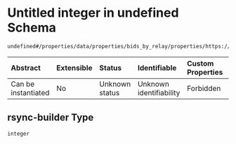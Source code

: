 # Untitled integer in undefined Schema

```txt
undefined#/properties/data/properties/bids_by_relay/properties/https://agnostic-relay.net/properties/rsync-builder
```



| Abstract            | Extensible | Status         | Identifiable            | Custom Properties | Additional Properties | Access Restrictions | Defined In                                                                          |
| :------------------ | :--------- | :------------- | :---------------------- | :---------------- | :-------------------- | :------------------ | :---------------------------------------------------------------------------------- |
| Can be instantiated | No         | Unknown status | Unknown identifiability | Forbidden         | Allowed               | none                | [bid\_summary.schema.json\*](../out/bid_summary.schema.json "open original schema") |

## rsync-builder Type

`integer`
